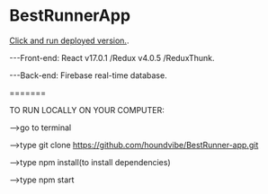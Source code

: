 # BestRunnerApp

[Click and run deployed version.](https://bestrunnerapp.firebaseapp.com/).

---Front-end: React v17.0.1 /Redux v4.0.5 /ReduxThunk.

---Back-end: Firebase real-time database.

=======

TO RUN LOCALLY ON YOUR COMPUTER:

-->go to terminal

-->type git clone https://github.com/houndvibe/BestRunner-app.git

-->type npm install(to install dependencies)

-->type npm start

